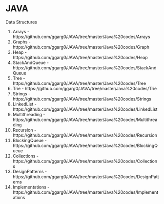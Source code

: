 # JAVA
Data Structures

<OL>
<LI>Arrays - https://github.com/ggarg0/JAVA/tree/master/Java%20codes/Arrays </LI>
<LI>Graphs - https://github.com/ggarg0/JAVA/tree/master/Java%20codes/Graph</LI>
<LI>Heap - https://github.com/ggarg0/JAVA/tree/master/Java%20codes/Heap</LI>
<LI>StackAndQueue - https://github.com/ggarg0/JAVA/tree/master/Java%20codes/StackAndQueue</LI>
<LI>Tree - https://github.com/ggarg0/JAVA/tree/master/Java%20codes/Tree</LI>
<LI>Trie - https://github.com/ggarg0/JAVA/tree/master/Java%20codes/Trie</LI>
<LI>Strings - https://github.com/ggarg0/JAVA/tree/master/Java%20codes/Strings</LI>
<LI>LinkedList - https://github.com/ggarg0/JAVA/tree/master/Java%20codes/LinkedList</LI>
<LI>Multithreading - https://github.com/ggarg0/JAVA/tree/master/Java%20codes/Multithreading</LI>
<LI>Recursion - https://github.com/ggarg0/JAVA/tree/master/Java%20codes/Recursion</LI>
<LI>BlockingQueue - https://github.com/ggarg0/JAVA/tree/master/Java%20codes/BlockingQueue</LI>
<LI>Collections - https://github.com/ggarg0/JAVA/tree/master/Java%20codes/Collections</LI>
<LI>DesignPatterns - https://github.com/ggarg0/JAVA/tree/master/Java%20codes/DesignPatterns</LI>
<LI>Implementations - https://github.com/ggarg0/JAVA/tree/master/Java%20codes/Implementations</LI>
</OL>
